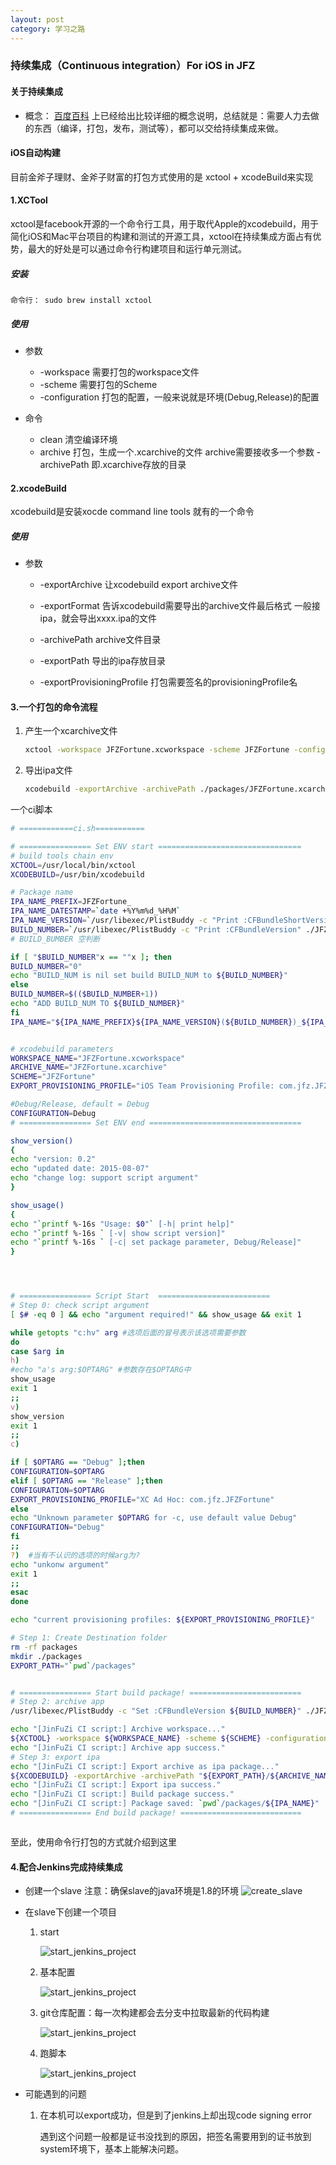 ```yaml
---
layout: post
category: 学习之路
---
```


### 持续集成（Continuous integration）For iOS in JFZ

#### 关于持续集成
+ 概念： [百度百科](http://baike.baidu.com/link?url=p8fTx8-ccfi1L532zRI3roZzH1l_b2o9bF0EeXPZ7Dc64xee4H4ox-7WsmDd9jg4X0QMfEVzG5aPGcpgne2FBq) 上已经给出比较详细的概念说明，总结就是：需要人力去做的东西（编译，打包，发布，测试等），都可以交给持续集成来做。

#### iOS自动构建
目前金斧子理财、金斧子财富的打包方式使用的是 xctool + xcodeBuild来实现

#### 1.XCTool

xctool是facebook开源的一个命令行工具，用于取代Apple的xcodebuild，用于简化iOS和Mac平台项目的构建和测试的开源工具，xctool在持续集成方面占有优势，最大的好处是可以通过命令行构建项目和运行单元测试。

##### 安装
	命令行： sudo brew install xctool


##### 使用
+ 参数
  + -workspace 需要打包的workspace文件
  + -scheme 需要打包的Scheme 
  + -configuration 打包的配置，一般来说就是环境(Debug,Release)的配置

+ 命令
  + clean 清空编译环境
  + archive 打包，生成一个.xcarchive的文件 archive需要接收多一个参数 -archivePath 即.xcarchive存放的目录

#### 2.xcodeBuild 
xcodebuild是安装xocde command line tools 就有的一个命令
##### 使用
+ 参数
  + -exportArchive 让xcodebuild export archive文件

  + -exportFormat 告诉xcodebuild需要导出的archive文件最后格式 一般接ipa，就会导出xxxx.ipa的文件

  + -archivePath archive文件目录

  + -exportPath 导出的ipa存放目录

  + -exportProvisioningProfile 打包需要签名的provisioningProfile名

#### 3.一个打包的命令流程 
1. 产生一个xcarchive文件

   ```sh
   xctool -workspace JFZFortune.xcworkspace -scheme JFZFortune -configuration Debug clean build archive -archivePath ./packages/JFZFortune.xcarchive
   ```

2. 导出ipa文件

   ```sh
   xcodebuild -exportArchive -archivePath ./packages/JFZFortune.xcarchive -exportPath ./packages/JFZFortune.ipa -exportFormat ipa -exportProvisioningProfile iOS Team Provisioning Profile: com.jfz.JFZFortune
   ```

一个ci脚本

```sh
# ============ci.sh===========

# ================ Set ENV start ================================
# build tools chain env
XCTOOL=/usr/local/bin/xctool
XCODEBUILD=/usr/bin/xcodebuild

# Package name
IPA_NAME_PREFIX=JFZFortune_
IPA_NAME_DATESTAMP=`date +%Y%m%d_%H%M`
IPA_NAME_VERSION=`/usr/libexec/PlistBuddy -c "Print :CFBundleShortVersionString" ./JFZFortune/Info.plist`
BUILD_NUMBER=`/usr/libexec/PlistBuddy -c "Print :CFBundleVersion" ./JFZFortune/Info.plist`
# BUILD_BUMBER 空判断

if [ "$BUILD_NUMBER"x == ""x ]; then
BUILD_NUMBER="0"
echo "BUILD_NUM is nil set build BUILD_NUM to ${BUILD_NUMBER}"
else
BUILD_NUMBER=$(($BUILD_NUMBER+1))
echo "ADD BUILD_NUM TO ${BUILD_NUMBER}"
fi
IPA_NAME="${IPA_NAME_PREFIX}${IPA_NAME_VERSION}(${BUILD_NUMBER})_${IPA_NAME_DATESTAMP}.ipa"


# xcodebuild parameters
WORKSPACE_NAME="JFZFortune.xcworkspace"
ARCHIVE_NAME="JFZFortune.xcarchive"
SCHEME="JFZFortune"
EXPORT_PROVISIONING_PROFILE="iOS Team Provisioning Profile: com.jfz.JFZFortune"

#Debug/Release, default = Debug
CONFIGURATION=Debug
# ================ Set ENV end ==================================

show_version()
{
echo "version: 0.2"
echo "updated date: 2015-08-07"
echo "change log: support script argument"
}

show_usage()
{
echo "`printf %-16s "Usage: $0"` [-h| print help]"
echo "`printf %-16s ` [-v| show script version]"
echo "`printf %-16s ` [-c| set package parameter, Debug/Release]"
}




# ================ Script Start  =========================
# Step 0: check script argument
[ $# -eq 0 ] && echo "argument required!" && show_usage && exit 1

while getopts "c:hv" arg #选项后面的冒号表示该选项需要参数
do
case $arg in
h)
#echo "a's arg:$OPTARG" #参数存在$OPTARG中
show_usage
exit 1
;;
v)
show_version
exit 1
;;
c)

if [ $OPTARG == "Debug" ];then
CONFIGURATION=$OPTARG
elif [ $OPTARG == "Release" ];then
CONFIGURATION=$OPTARG
EXPORT_PROVISIONING_PROFILE="XC Ad Hoc: com.jfz.JFZFortune"
else
echo "Unknown parameter $OPTARG for -c, use default value Debug"
CONFIGURATION="Debug"
fi
;;
?)  #当有不认识的选项的时候arg为?
echo "unkonw argument"
exit 1
;;
esac
done

echo "current provisioning profiles: ${EXPORT_PROVISIONING_PROFILE}"

# Step 1: Create Destination folder
rm -rf packages
mkdir ./packages
EXPORT_PATH="`pwd`/packages"


# ================ Start build package! =========================
# Step 2: archive app
/usr/libexec/PlistBuddy -c "Set :CFBundleVersion ${BUILD_NUMBER}" ./JFZFortune/Info.plist

echo "[JinFuZi CI script:] Archive workspace..."
${XCTOOL} -workspace ${WORKSPACE_NAME} -scheme ${SCHEME} -configuration ${CONFIGURATION} clean build archive -archivePath "${EXPORT_PATH}/${ARCHIVE_NAME}"
echo "[JinFuZi CI script:] Archive app success."
# Step 3: export ipa
echo "[JinFuZi CI script:] Export archive as ipa package..."
${XCODEBUILD} -exportArchive -archivePath "${EXPORT_PATH}/${ARCHIVE_NAME}" -exportPath "${EXPORT_PATH}/${IPA_NAME}" -exportFormat ipa -exportProvisioningProfile "${EXPORT_PROVISIONING_PROFILE}" -verbose
echo "[JinFuZi CI script:] Export ipa success."
echo "[JinFuZi CI script:] Build package success."
echo "[JinFuZi CI script:] Package saved: `pwd`/packages/${IPA_NAME}"
# ================ End build package! ===========================



```

至此，使用命令行打包的方式就介绍到这里

#### 4.配合Jenkins完成持续集成
+ 创建一个slave
  注意：确保slave的java环境是1.8的环境
  ![create_slave](http://o7kgwcg81.bkt.clouddn.com/jenkins_slave_create.jpg)

+ 在slave下创建一个项目
  1. start

     ![start_jenkins_project](http://o7kgwcg81.bkt.clouddn.com/blog/ci/start_project.jpg)

  2. 基本配置

     ![start_jenkins_project](http://o7kgwcg81.bkt.clouddn.com/blog/ci/create_project_1.jpg)

  3. git仓库配置：每一次构建都会去分支中拉取最新的代码构建

     ![start_jenkins_project](http://o7kgwcg81.bkt.clouddn.com/blog/ci/create_project_2.jpg)

  4. 跑脚本

      ![start_jenkins_project](http://o7kgwcg81.bkt.clouddn.com/blog/ci/create_project_3.jpg)

+ 可能遇到的问题
  1. 在本机可以export成功，但是到了jenkins上却出现code signing error

     遇到这个问题一般都是证书没找到的原因，把签名需要用到的证书放到system环境下，基本上能解决问题。